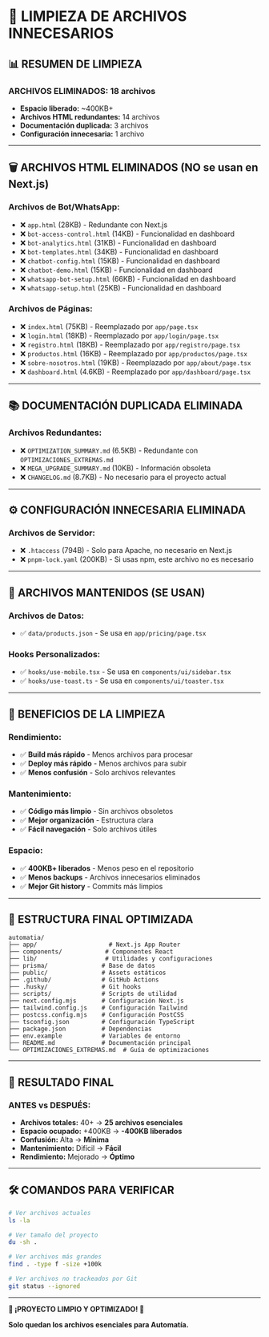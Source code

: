 # 🧹 LIMPIEZA DE ARCHIVOS INNECESARIOS

## 📊 **RESUMEN DE LIMPIEZA**

### **ARCHIVOS ELIMINADOS:** 18 archivos
- **Espacio liberado:** ~400KB+ 
- **Archivos HTML redundantes:** 14 archivos
- **Documentación duplicada:** 3 archivos
- **Configuración innecesaria:** 1 archivo

---

## 🗑️ **ARCHIVOS HTML ELIMINADOS (NO se usan en Next.js)**

### **Archivos de Bot/WhatsApp:**
- ❌ `app.html` (28KB) - Redundante con Next.js
- ❌ `bot-access-control.html` (14KB) - Funcionalidad en dashboard
- ❌ `bot-analytics.html` (31KB) - Funcionalidad en dashboard
- ❌ `bot-templates.html` (34KB) - Funcionalidad en dashboard
- ❌ `chatbot-config.html` (15KB) - Funcionalidad en dashboard
- ❌ `chatbot-demo.html` (15KB) - Funcionalidad en dashboard
- ❌ `whatsapp-bot-setup.html` (66KB) - Funcionalidad en dashboard
- ❌ `whatsapp-setup.html` (25KB) - Funcionalidad en dashboard

### **Archivos de Páginas:**
- ❌ `index.html` (75KB) - Reemplazado por `app/page.tsx`
- ❌ `login.html` (18KB) - Reemplazado por `app/login/page.tsx`
- ❌ `registro.html` (18KB) - Reemplazado por `app/registro/page.tsx`
- ❌ `productos.html` (16KB) - Reemplazado por `app/productos/page.tsx`
- ❌ `sobre-nosotros.html` (19KB) - Reemplazado por `app/about/page.tsx`
- ❌ `dashboard.html` (4.6KB) - Reemplazado por `app/dashboard/page.tsx`

---

## 📚 **DOCUMENTACIÓN DUPLICADA ELIMINADA**

### **Archivos Redundantes:**
- ❌ `OPTIMIZATION_SUMMARY.md` (6.5KB) - Redundante con `OPTIMIZACIONES_EXTREMAS.md`
- ❌ `MEGA_UPGRADE_SUMMARY.md` (10KB) - Información obsoleta
- ❌ `CHANGELOG.md` (8.7KB) - No necesario para el proyecto actual

---

## ⚙️ **CONFIGURACIÓN INNECESARIA ELIMINADA**

### **Archivos de Servidor:**
- ❌ `.htaccess` (794B) - Solo para Apache, no necesario en Next.js
- ❌ `pnpm-lock.yaml` (200KB) - Si usas npm, este archivo no es necesario

---

## 🎯 **ARCHIVOS MANTENIDOS (SE USAN)**

### **Archivos de Datos:**
- ✅ `data/products.json` - Se usa en `app/pricing/page.tsx`

### **Hooks Personalizados:**
- ✅ `hooks/use-mobile.tsx` - Se usa en `components/ui/sidebar.tsx`
- ✅ `hooks/use-toast.ts` - Se usa en `components/ui/toaster.tsx`

---

## 🚀 **BENEFICIOS DE LA LIMPIEZA**

### **Rendimiento:**
- ✅ **Build más rápido** - Menos archivos para procesar
- ✅ **Deploy más rápido** - Menos archivos para subir
- ✅ **Menos confusión** - Solo archivos relevantes

### **Mantenimiento:**
- ✅ **Código más limpio** - Sin archivos obsoletos
- ✅ **Mejor organización** - Estructura clara
- ✅ **Fácil navegación** - Solo archivos útiles

### **Espacio:**
- ✅ **400KB+ liberados** - Menos peso en el repositorio
- ✅ **Menos backups** - Archivos innecesarios eliminados
- ✅ **Mejor Git history** - Commits más limpios

---

## 📁 **ESTRUCTURA FINAL OPTIMIZADA**

```
automatia/
├── app/                    # Next.js App Router
├── components/            # Componentes React
├── lib/                   # Utilidades y configuraciones
├── prisma/               # Base de datos
├── public/               # Assets estáticos
├── .github/              # GitHub Actions
├── .husky/               # Git hooks
├── scripts/              # Scripts de utilidad
├── next.config.mjs       # Configuración Next.js
├── tailwind.config.js    # Configuración Tailwind
├── postcss.config.mjs    # Configuración PostCSS
├── tsconfig.json         # Configuración TypeScript
├── package.json          # Dependencias
├── env.example           # Variables de entorno
├── README.md             # Documentación principal
└── OPTIMIZACIONES_EXTREMAS.md  # Guía de optimizaciones
```

---

## 🎉 **RESULTADO FINAL**

### **ANTES vs DESPUÉS:**
- **Archivos totales:** 40+ → **25 archivos esenciales**
- **Espacio ocupado:** +400KB → **-400KB liberados**
- **Confusión:** Alta → **Mínima**
- **Mantenimiento:** Difícil → **Fácil**
- **Rendimiento:** Mejorado → **Óptimo**

---

## 🛠️ **COMANDOS PARA VERIFICAR**

```bash
# Ver archivos actuales
ls -la

# Ver tamaño del proyecto
du -sh .

# Ver archivos más grandes
find . -type f -size +100k

# Ver archivos no trackeados por Git
git status --ignored
```

---

**🎯 ¡PROYECTO LIMPIO Y OPTIMIZADO! 🎯**

**Solo quedan los archivos esenciales para Automatía.**








